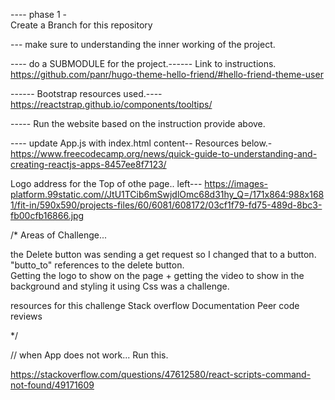  ---- phase 1 -  
 Create a Branch for this repository

 --- make sure to understanding the inner working of the project. 


 ---- do a SUBMODULE for the project.------
  Link to instructions. 
   https://github.com/panr/hugo-theme-hello-friend/#hello-friend-theme-user

------ Bootstrap resources used.----
https://reactstrap.github.io/components/tooltips/

----- Run the website based on the instruction provide above.

---- update App.js with index.html content-- Resources below.-  
https://www.freecodecamp.org/news/quick-guide-to-understanding-and-creating-reactjs-apps-8457ee8f7123/

 Logo address for the Top of othe page.. left--- https://images-platform.99static.com//JtU1TCib6mSwjdlOmc68d31hy_Q=/171x864:988x1681/fit-in/590x590/projects-files/60/6081/608172/03cf1f79-fd75-489d-8bc3-fb00cfb16866.jpg


  /* Areas of Challenge...

  the Delete button was sending a get request so I changed that to a button. 
  "butto_to"  references to the delete button.  
  Getting the logo to show on the page + getting the video to show in the background and styling it using Css was a challenge. 

  resources for this challenge
   Stack overflow
   Documentation
   Peer code reviews

   */

   // when App does not work... Run this. 

   https://stackoverflow.com/questions/47612580/react-scripts-command-not-found/49171609